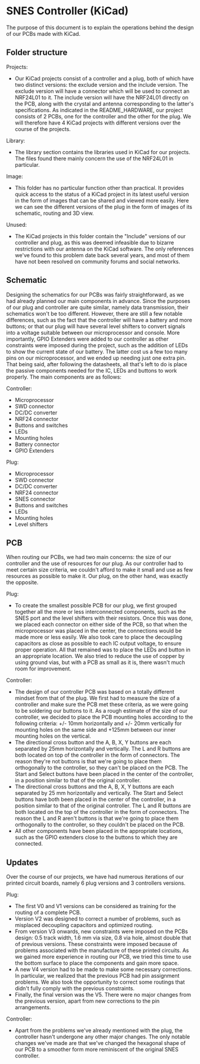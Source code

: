# SNES Controller (KiCad)

The purpose of this document is to explain the operations behind the design of our PCBs made with KiCad.

## Folder structure

Projects:
- Our KiCad projects consist of a controller and a plug, both of which have two distinct versions: the exclude version and the include version. The exclude version will have a connector which will be used to connect an NRF24L01 to it. The include version will have the NRF24L01 directly on the PCB, along with the crystal and antenna corresponding to the latter's specifications. As indicated in the README_HARDWARE, our project consists of 2 PCBs, one for the controller and the other for the plug. We will therefore have 4 KiCad projects with different versions over the course of the projects.

Library:
- The library section contains the libraries used in KiCad for our projects. The files found there mainly concern the use of the NRF24L01 in particular.

Image:
- This folder has no particular function other than practical. It provides quick access to the status of a KiCad project in its latest useful version in the form of images that can be shared and viewed more easily. Here we can see the different versions of the plug in the form of images of its schematic, routing and 3D view.

Unused:
- The KiCad projects in this folder contain the "Include" versions of our controller and plug, as this was deemed infeasible due to bizarre restrictions with our antenna on the KiCad software. The only references we've found to this problem date back several years, and most of them have not been resolved on community forums and social networks.

## Schematic

Designing the schematics for our PCBs was fairly straightforward, as we had already planned our main components in advance. Since the purposes of our plug and controller are quite similar, namely data transmission, their schematics won't be too different. However, there are still a few notable differences, such as the fact that the controller will have a battery and more buttons; or that our plug will have several level shifters to convert signals into a voltage suitable between our microprocessor and console. More importantly, GPIO Extenders were added to our controller as other constraints were imposed during the project, such as the addition of LEDs to show the current state of our battery. The latter cost us a few too many pins on our microprocessor, and we ended up needing just one extra pin. That being said, after following the datasheets, all that's left to do is place the passive components needed for the IC, LEDs and buttons to work properly. The main components are as follows:

Controller:
- Microprocessor
- SWD connector
- DC/DC converter
- NRF24 connector
- Buttons and switches
- LEDs
- Mounting holes
- Battery connector
- GPIO Extenders

Plug:
- Microprocessor
- SWD connector
- DC/DC converter
- NRF24 connector
- SNES connector
- Buttons and switches
- LEDs
- Mounting holes
- Level shifters

## PCB

When routing our PCBs, we had two main concerns: the size of our controller and the use of resources for our plug. As our controller had to meet certain size criteria, we couldn't afford to make it small and use as few resources as possible to make it. Our plug, on the other hand, was exactly the opposite.

Plug:
- To create the smallest possible PCB for our plug, we first grouped together all the more or less interconnected components, such as the SNES port and the level shifters with their resistors. Once this was done, we placed each connector on either side of the PCB, so that when the microprocessor was placed in the center, the connections would be made more or less easily. We also took care to place the decoupling capacitors as close as possible to each IC output voltage, to ensure proper operation. All that remained was to place the LEDs and button in an appropriate location. We also tried to reduce the use of copper by using ground vias, but with a PCB as small as it is, there wasn't much room for improvement.

Controller:
- The design of our controller PCB was based on a totally different mindset from that of the plug. We first had to measure the size of a controller and make sure the PCB met these criteria, as we were going to be soldering our buttons to it. As a rough estimate of the size of our controller, we decided to place the PCB mounting holes according to the following criteria: +/- 10mm horizontally and +/- 20mm vertically for mounting holes on the same side and +125mm between our inner mounting holes on the vertical.
- The directional cross button and the A, B, X, Y buttons are each separated by 25mm horizontally and vertically. The L and R buttons are both located on top of the controller in the form of connectors. The reason they're not buttons is that we're going to place them orthogonally to the controller, so they can't be placed on the PCB. The Start and Select buttons have been placed in the center of the controller, in a position similar to that of the original controller.
- The directional cross buttons and the A, B, X, Y buttons are each separated by 25 mm horizontally and vertically. The Start and Select buttons have both been placed in the center of the controller, in a position similar to that of the original controller. The L and R buttons are both located on the top of the controller in the form of connectors. The reason the L and R aren't buttons is that we're going to place them orthogonally to the controller, so they couldn't be placed on the PCB.
- All other components have been placed in the appropriate locations, such as the GPIO extenders close to the buttons to which they are connected.

## Updates

Over the course of our projects, we have had numerous iterations of our printed circuit boards, namely 6 plug versions and 3 controllers versions.

Plug:
- The first V0 and V1 versions can be considered as training for the routing of a complete PCB.
- Version V2 was designed to correct a number of problems, such as misplaced decoupling capacitors and optimized routing.
- From version V3 onwards, new constraints were imposed on the PCBs design: 0.5 track width, 1.6 mm via size, 0.8 via hole, almost double that of previous versions. These constraints were imposed because of problems associated with the manufacture of these printed circuits. As we gained more experience in routing our PCB, we tried this time to use the bottom surface to place the components and gain more space.
 - A new V4 version had to be made to make some necessary corrections. In particular, we realized that the previous PCB had pin assignment problems. We also took the opportunity to correct some routings that didn't fully comply with the previous constraints.
- Finally, the final version was the V5. There were no major changes from the previous version, apart from new corrections to the pin arrangements.
 
 Controller:
- Apart from the problems we've already mentioned with the plug, the controller hasn't undergone any other major changes. The only notable changes we've made are that we've changed the hexagonal shape of our PCB to a smoother form more reminiscent of the original SNES controller. 
